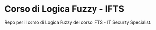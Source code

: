 # Corso di Logica Fuzzy - IFTS
Repo per il corso di Logica Fuzzy del corso IFTS - IT Security Specialist.